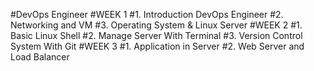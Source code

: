 #DevOps Engineer
#WEEK 1
#1. Introduction DevOps Engineer
#2. Networking and VM
#3. Operating System & Linux Server
#WEEK 2
#1. Basic Linux Shell
#2. Manage Server With Terminal
#3. Version Control System With Git
#WEEK 3
#1. Application in Server
#2. Web Server and Load Balancer
